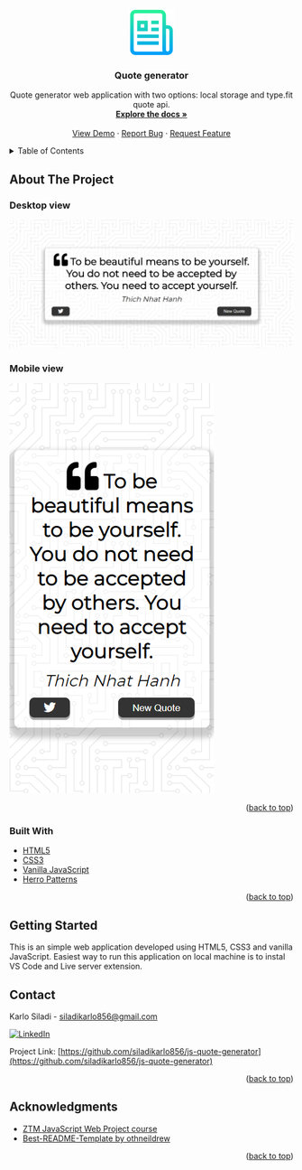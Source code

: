 <div id="top"></div>

<!-- PROJECT LOGO -->
<br />
<div align="center">
  <a href="https://github.com/siladikarlo856/js-quote-generator">
    <img src="images/logo.png" alt="Logo" width="80" height="80">
  </a>

<h3 align="center">Quote generator</h3>

  <p align="center">
    Quote generator web application with two options: local storage and type.fit quote api.
    <br />
    <a href="https://github.com/siladikarlo856/js-quote-generator"><strong>Explore the docs »</strong></a>
    <br />
    <br />
    <a href="https://siladikarlo856.github.io/js-quote-generator/">View Demo</a>
    ·
    <a href="https://github.com/siladikarlo856/js-quote-generator/issues">Report Bug</a>
    ·
    <a href="https://github.com/siladikarlo856/js-quote-generator/issues">Request Feature</a>
  </p>
</div>



<!-- TABLE OF CONTENTS -->
<details>
  <summary>Table of Contents</summary>
  <ol>
    <li>
      <a href="#about-the-project">About The Project</a>
      <ul>
        <li><a href="#built-with">Built With</a></li>
      </ul>
    </li>
    <li>
      <a href="#getting-started">Getting Started</a>
    <li><a href="#contact">Contact</a></li>
    <li><a href="#acknowledgments">Acknowledgments</a></li>
  </ol>
</details>



<!-- ABOUT THE PROJECT -->
## About The Project

### Desktop view
[![Product Name Screen Shot][product-screenshot-desktop]](https://siladikarlo856.github.io/js-quote-generator/)

### Mobile view
[![Product Name Screen Shot][product-screenshot-mobile]](https://siladikarlo856.github.io/js-quote-generator/)



<p align="right">(<a href="#top">back to top</a>)</p>



### Built With

* [HTML5](https://developer.mozilla.org/en-US/docs/Glossary/HTML5)
* [CSS3](https://developer.mozilla.org/en-US/docs/Web/CSS)
* [Vanilla JavaScript](https://developer.mozilla.org/en-US/docs/Web/JavaScript)
* [Herro Patterns](https://www.heropatterns.com/)

<p align="right">(<a href="#top">back to top</a>)</p>



<!-- GETTING STARTED -->
## Getting Started

This is an simple web application developed using HTML5, CSS3 and vanilla JavaScript. Easiest way to run this application on local machine is to instal VS Code and Live server extension.

<!-- CONTACT -->
## Contact


Karlo Siladi - siladikarlo856@gmail.com

[![LinkedIn][linkedin-shield]][linkedin-url]

Project Link: [https://github.com/siladikarlo856/js-quote-generator](https://github.com/siladikarlo856/js-quote-generator)

<p align="right">(<a href="#top">back to top</a>)</p>



<!-- ACKNOWLEDGMENTS -->
## Acknowledgments

* [ZTM JavaScript Web Project course](https://www.udemy.com/course/javascript-web-projects-to-build-your-portfolio-resume/)
* [Best-README-Template by othneildrew](https://github.com/othneildrew/Best-README-Template)

<p align="right">(<a href="#top">back to top</a>)</p>

<!-- MARKDOWN LINKS & IMAGES -->
<!-- https://www.markdownguide.org/basic-syntax/#reference-style-links -->
[linkedin-shield]: https://img.shields.io/badge/-LinkedIn-black.svg?style=for-the-badge&logo=linkedin&colorB=555
[linkedin-url]: https://linkedin.com/in/karlosiladi
[product-screenshot-desktop]: images/screenshot_desktop_view.png
[product-screenshot-mobile]: images/screenshot_mobile_view.png
